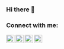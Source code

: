 ### Hi there 👋

### Connect with me:

[<img align="left" alt="clasiru.blogspot.com" width="22px" src="https://raw.githubusercontent.com/iconic/open-iconic/master/svg/blogger.svg" />][blog]
[<img align="left" alt="Chandika Lasiru | LinkedIn" width="22px" src="https://cdn.jsdelivr.net/npm/simple-icons@v3/icons/linkedin.svg" />][linkedin]
[<img align="left" alt="Chandika Lasiru | Twitter" width="22px" src="https://cdn.jsdelivr.net/npm/simple-icons@v3/icons/twitter.svg" />][twitter]
[<img align="left" alt="Chandika Lasiru | Facebook" width="22px" src="https://cdn.jsdelivr.net/npm/simple-icons@v3/icons/facebook.svg" />][facebook]

[blog]: https://clasiru.blogspot.com
[linkedin]: https://linkedin.com/in/clasiru
[twitter]: https://twitter.com/clasiru
[facebook]: https://facebook.com/clasiru
